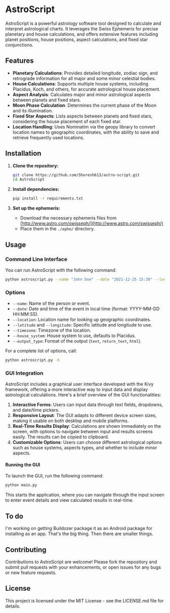 # AstroScript

AstroScript is a powerful astrology software tool designed to calculate and interpret astrological charts. It leverages the Swiss Ephemeris for precise planetary and house calculations, and offers extensive features including planet positions, house positions, aspect calculations, and fixed star conjunctions.

## Features

- **Planetary Calculations**: Provides detailed longitude, zodiac sign, and retrograde information for all major and some minor celestial bodies.
- **House Calculations**: Supports multiple house systems, including Placidus, Koch, and others, for accurate astrological house placement.
- **Aspect Analysis**: Calculates major and minor astrological aspects between planets and fixed stars.
- **Moon Phase Calculation**: Determines the current phase of the Moon and its illumination.
- **Fixed Star Aspects**: Lists aspects between planets and fixed stars, considering the house placement of each fixed star.
- **Location Handling**: Uses Nominatim via the geopy library to convert location names to geographic coordinates, with the ability to save and retrieve frequently used locations.

## Installation

1. **Clone the repository:**
   ```bash
   git clone https://github.com/Shoresh613/astro-script.git
   cd AstroScript
   ```

2. **Install dependencies:**
   ```bash
   pip install -r requirements.txt
   ```

3. **Set up the ephemeris:**
   - Download the necessary ephemeris files from [http://www.astro.com/swisseph/](http://www.astro.com/swisseph/)
   - Place them in the `./ephe/` directory.

## Usage

### Command Line Interface

You can run AstroScript with the following command:

```bash
python astroscript.py --name "John Doe" --date "2021-12-25 15:30" --location "New York, USA"
```


### Options

- `--name`: Name of the person or event.
- `--date`: Date and time of the event in local time (format: YYYY-MM-DD HH:MM:SS).
- `--location`: Location name for looking up geographic coordinates.
- `--latitude` and `--longitude`: Specific latitude and longitude to use.
- `--timezone`: Timezone of the location.
- `--house_system`: House system to use, defaults to Placidus.
- `--output_type`: Format of the output (`text`, `return_text`, `html`).

For a complete list of options, call:

```bash
python astroscript.py -h
```

### GUI Integration

AstroScript includes a graphical user interface developed with the Kivy framework, offering a more interactive way to input data and display astrological calculations. Here's a brief overview of the GUI functionalities:

1. **Interactive Forms**: Users can input data through text fields, dropdowns, and date/time pickers.
2. **Responsive Layout**: The GUI adapts to different device screen sizes, making it usable on both desktop and mobile platforms.
3. **Real-Time Results Display**: Calculations are shown immediately on the screen, with options to navigate between input and results screens easily. The results can be copied to clipboard.
4. **Customizable Options**: Users can choose different astrological options such as house systems, aspects types, and whether to include minor aspects.

#### Running the GUI

To launch the GUI, run the following command:

```bash
python main.py
```

This starts the application, where you can navigate through the input screen to enter event details and view calculated results in real-time.

## To do
I'm working on getting Buildozer package it as an Android package for installing as an app. That's the big thing. Then there are smaller things.

## Contributing

Contributions to AstroScript are welcome! Please fork the repository and submit pull requests with your enhancements, or open issues for any bugs or new feature requests.

## License

This project is licensed under the MIT License - see the LICENSE.md file for details.